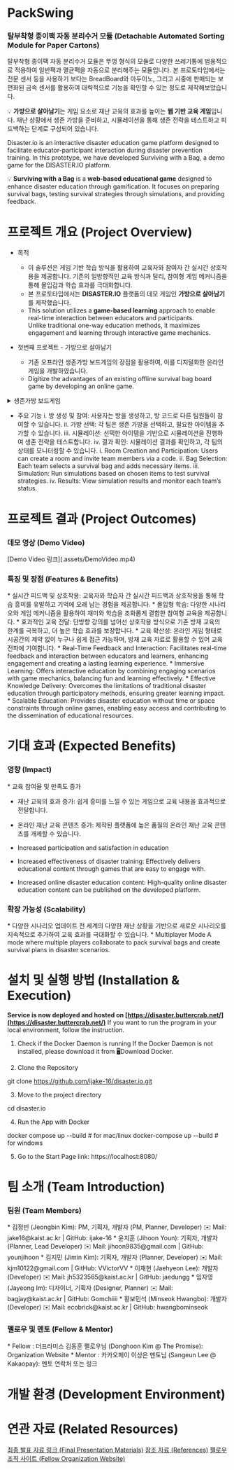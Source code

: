 # PackSwing
<h3>탈부착형 종이팩 자동 분리수거 모듈 (Detachable Automated Sorting Module for Paper Cartons)</h3>
탈부착형 종이팩 자동 분리수거 모듈은 뚜껑 형식의 모듈로 다양한 쓰레기통에 범용적으로 적용하여 일반팩과 멸균팩을 자동으로 분리해주는 모듈입니다. 본 프로토타입에서는 전문 센서 등을 사용하기 보다는 BreadBoard와 아두이노, 그리고 시중에 판매되는 보편화된 금속 센서를 활용하여 대략적으로 기능을 확인할 수 있는 정도로 제작해보았습니다.<br>

💡 **가방으로 살아남기**는 게임 요소로 재난 교육의 효과를 높이는 **웹 기반 교육 게임**입니다. 재난 상황에서 생존 가방을 준비하고, 시뮬레이션을 통해 생존 전략을 테스트하고 피드백하는 단계로 구성되어 있습니다.  

Disaster.io is an interactive disaster education game platform designed to facilitate educator-participant interaction during disaster prevention training. In this prototype, we have developed Surviving with a Bag, a demo game for the DISASTER.IO platform.

💡 **Surviving with a Bag** is a **web-based educational game** designed to enhance disaster education through gamification. It focuses on preparing survival bags, testing survival strategies through simulations, and providing feedback.

# 프로젝트 개요 (Project Overview)
* 목적
  * 이 솔루션은 게임 기반 학습 방식을 활용하여 교육자와 참여자 간 실시간 상호작용을 제공합니다. 기존의 일방향적인 교육 방식과 달리, 참여형 게임 메커니즘을 통해 몰입감과 학습 효과를 극대화합니다.
  * 본 프로토타입에서는 **DISASTER.IO** 플랫폼의 데모 게임인 **가방으로 살아남기**를 제작했습니다.
  * This solution utilizes a **game-based learning** approach to enable real-time interaction between educators and participants.  
   Unlike traditional one-way education methods, it maximizes engagement and learning through interactive game mechanics.

 * 첫번째 프로젝트 - 가방으로 살아남기
   * 기존 오프라인 생존가방 보드게임의 장점을 활용하여, 이를 디지털화한 온라인 게임을 개발하였습니다.  
   * Digitize the advantages of an existing offline survival bag board game by developing an online game.  
<details>
<summary>생존가방 보드게임</summary>
실제 재난 상황이 발생했을 때, 필요한 물품들을 빠르게 챙겨보는 연습. 교육자와 참여자가 함께 참여해서 몰입도를 높일 수 있습니다. *Survival Bag Kit* - An exercise where participants quickly gather essential items in a simulated disaster scenario. The interactive nature enhances engagement between educators and participants.
</details>

 * 주요 기능
  i. 방 생성 및 참여: 사용자는 방을 생성하고, 방 코드로 다른 팀원들이 참여할 수 있습니다.
  ii. 가방 선택: 각 팀은 생존 가방을 선택하고, 필요한 아이템을 추가할 수 있습니다.
  iii. 시뮬레이션: 선택한 아이템을 기반으로 시뮬레이션을 진행하여 생존 전략을 테스트합니다.
  iv. 결과 확인: 시뮬레이션 결과를 확인하고, 각 팀의 상태를 모니터링할 수 있습니다.
  i. Room Creation and Participation: Users can create a room and invite team members via a code.
  ii. Bag Selection: Each team selects a survival bag and adds necessary items.
  iii. Simulation: Run simulations based on chosen items to test survival strategies.
  iv. Results: View simulation results and monitor each team’s status.

# 프로젝트 결과 (Project Outcomes)
<h3>데모 영상 (Demo Video)</h3>
[Demo Video 링크](.assets/DemoVideo.mp4)

<h3>특징 및 장점 (Features & Benefits)</h3>
 * 실시간 피드백 및 상호작용:
   교육자와 학습자 간 실시간 피드백과 상호작용을 통해 학습 흥미를 유발하고 기억에 오래 남는 경험을 제공합니다.
 * 몰입형 학습:
   다양한 시나리오와 게임 메커니즘을 활용하여 재미와 학습을 조화롭게 결합한 참여형 교육을 제공합니다.
 * 효과적인 교육 전달:
   단방향 강의를 넘어선 상호작용 방식으로 기존 방재 교육의 한계를 극복하고, 더 높은 학습 효과를 보장합니다.
 * 교육 확산성:
   온라인 게임 형태로 시공간의 제약 없이 누구나 쉽게 접근 가능하며, 방재 교육 자료로 활용할 수 있어 교육 전파에 기여합니다.
 * Real-Time Feedback and Interaction:
   Facilitates real-time feedback and interaction between educators and learners, enhancing engagement and creating a lasting learning experience.
 * Immersive Learning:
   Offers interactive education by combining engaging scenarios with game mechanics, balancing fun and learning effectively.
 * Effective Knowledge Delivery:
   Overcomes the limitations of traditional disaster education through participatory methods, ensuring greater learning impact.
 * Scalable Education:
   Provides disaster education without time or space constraints through online games, enabling easy access and contributing to the dissemination of educational resources.

# 기대 효과 (Expected Benefits)
<h3>영향 (Impact)</h3>
 * 교육 참여율 및 만족도 증가

 * 재난 교육의 효과 증가: 쉽게 흥미를 느낄 수 있는 게임으로 교육 내용을 효과적으로 전달합니다.

 * 온라인 재난 교육 콘텐츠 증가: 제작된 플랫폼에 높은 품질의 온라인 재난 교육 콘텐츠를 개제할 수 있습니다.

 * Increased participation and satisfaction in education

 * Increased effectiveness of disaster training: Effectively delivers educational content through games that are easy to engage with.

 * Increased online disaster education content: High-quality online disaster education content can be published on the developed platform.

<h3>확장 가능성 (Scalability)</h3>
 * 다양한 시나리오 업데이트 전 세계의 다양한 재난 상황을 기반으로 새로운 시나리오를 지속적으로 추가하여 교육 효과를 극대화할 수 있습니다.
 * Multiplayer Mode A mode where multiple players collaborate to pack survival bags and create survival plans in disaster scenarios.

# 설치 및 실행 방법 (Installation & Execution)
**Service is now deployed and hosted on [https://disaster.buttercrab.net/](https://disaster.buttercrab.net/)**
If you want to run the program in your local environment, follow the instruction.

1. Check if the Docker Daemon is running If the Docker Daemon is not installed, please download it from 🖥️Download Docker.

2. Clone the Repository

git clone https://github.com/ijake-16/disaster.io.git

3. Move to the project directory

cd disaster.io

4. Run the App with Docker

docker compose up --build # for mac/linux
docker-compose up --build # for windows

5. Go to the Start Page link: https://localhost:8080/

# 팀 소개 (Team Introduction)
<h3>팀원 (Team Members)</h3>
 * 김정빈 (Jeongbin Kim): PM, 기획자, 개발자 (PM, Planner, Developer)
   ✉️ Mail: jake16@kaist.ac.kr | GitHub: ijake-16
 * 윤지훈 (Jihoon Youn): 기획자, 개발자 (Planner, Lead Developer)
   ✉️ Mail: jihoon9835@gmail.com | GitHub: younjihoon
 * 김지민 (Jimin Kim): 기획자, 개발자 (Planner, Developer)
   ✉️ Mail: kjm10122@gmail.com | GitHub: VVictorVV
 * 이재현 (Jaehyeon Lee): 개발자 (Developer)
   ✉️ Mail: jh5323565@kaist.ac.kr | GitHub: jaedungg
 * 임자영 (Jayeong Im): 디자이너, 기획자 (Designer, Planner)
   ✉️ Mail: bagjay@kaist.ac.kr | GitHub: Gomchiiii
 * 황보민석 (Minseok Hwangbo): 개발자 (Developer)
   ✉️ Mail: ecobrick@kaist.ac.kr | GitHub: hwangbominseok
  
<h3>펠로우 및 멘토 (Fellow & Mentor)</h3>
 * Fellow : 더프라미스 김동훈 펠로우님 (Donghoon Kim @ The Promise): Organization Website
 * Mentor : 카카오페이 이상은 멘토님 (Sangeun Lee @ Kakaopay): 멘토 연락처 또는 링크

# 개발 환경 (Development Environment)


# 연관 자료 (Related Resources)
[최종 발표 자료 링크 (Final Presentation Materials)](https://naver.com)
[참조 자료 (References)](https://naver.com)
[펠로우 조직 사이트 (Fellow Organization Website)](https://naver.com)
